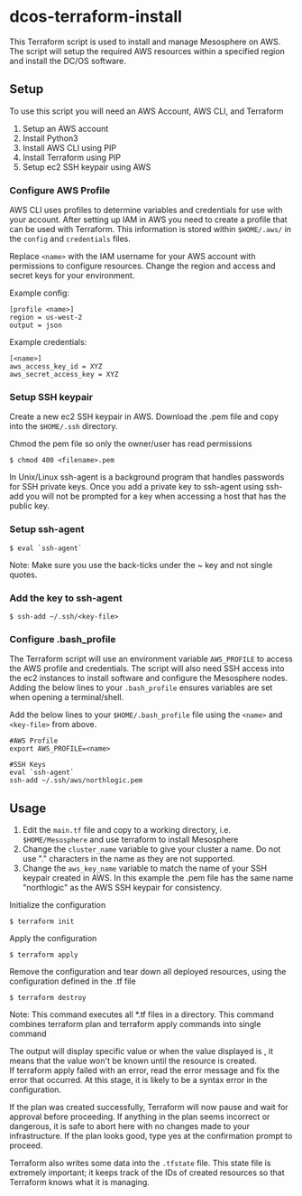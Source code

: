 # dcos-terraform-install
This Terraform script is used to install and manage Mesosphere on AWS.  The script will setup the required AWS resources within a specified region and install the DC/OS software.      

## Setup
To use this script you will need an AWS Account, AWS CLI, and Terraform
1. Setup an AWS account
2. Install Python3
3. Install AWS CLI using PIP
4. Install Terraform using PIP
5. Setup ec2 SSH keypair using AWS

### Configure AWS Profile
AWS CLI uses profiles to determine variables and credentials for use with your account.  After setting up IAM in AWS you need to create a profile that can be used with Terraform.  This information is stored within `$HOME/.aws/` in the `config` and `credentials` files.

Replace `<name>` with the IAM username for your AWS account with permissions to configure resources.  Change the region and access and secret keys for your environment.     

Example config:
```
[profile <name>]
region = us-west-2
output = json
```

Example credentials:
```
[<name>]
aws_access_key_id = XYZ
aws_secret_access_key = XYZ
```
### Setup SSH keypair
Create a new ec2 SSH keypair in AWS.  Download the .pem file and copy into the `$HOME/.ssh` directory.  

Chmod the pem file so only the owner/user has read permissions
```
$ chmod 400 <filename>.pem
```
In Unix/Linux ssh-agent is a background program that handles passwords for SSH private keys.  Once you add a private key to ssh-agent using ssh-add you will not be prompted for a key when accessing a host that has the public key.

### Setup ssh-agent
```
$ eval `ssh-agent`
```
Note: Make sure you use the back-ticks under the ~ key and not single quotes.

### Add the key to ssh-agent
```
$ ssh-add ~/.ssh/<key-file>
```
### Configure .bash_profile
The Terraform script will use an environment variable `AWS_PROFILE` to access the AWS profile and credentials.  The script will also need SSH access into the ec2 instances to install software and configure the Mesosphere nodes.  Adding the below lines to your `.bash_profile` ensures variables are set when opening a terminal/shell.

Add the below lines to your `$HOME/.bash_profile` file using the `<name>` and `<key-file>` from above.    
```
#AWS Profile
export AWS_PROFILE=<name>

#SSH Keys
eval `ssh-agent` 
ssh-add ~/.ssh/aws/northlogic.pem
```
  
## Usage
1. Edit the `main.tf` file and copy to a working directory, i.e. `$HOME/Mesosphere` and use terraform to install Mesosphere
2. Change the `cluster_name` variable to give your cluster a name.  Do not use "." characters in the name as they are not supported. 
3. Change the `aws_key_name` variable to match the name of your SSH keypair created in AWS.  In this example the .pem file has the same name "northlogic" as the AWS SSH keypair for consistency.  

Initialize the configuration
```
$ terraform init
```

Apply the configuration
```
$ terraform apply
```

Remove the configuration and tear down all deployed resources, using the configuration defined in the .tf file
```
$ terraform destroy
```

Note: This command executes all *.tf files in a directory.  This command combines terraform plan and terraform apply commands into single command

The output will display specific value or when the value displayed is <computed>, it means that the value won't be known until the resource is created.  If terraform apply failed with an error, read the error message and fix the error that occurred. At this stage, it is likely to be a syntax error in the configuration.

If the plan was created successfully, Terraform will now pause and wait for approval before proceeding. If anything in the plan seems incorrect or dangerous, it is safe to abort here with no changes made to your infrastructure. If the plan looks good, type yes at the confirmation prompt to proceed.

Terraform also writes some data into the `.tfstate` file. This state file is extremely important; it keeps track of the IDs of created resources so that Terraform knows what it is managing.  
